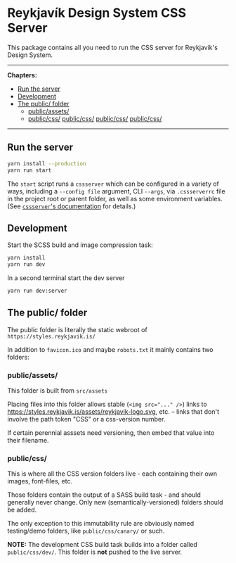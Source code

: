 # Reykjavík Design System CSS Server

This package contains all you need to run the CSS server for Reykjavík's
Design System.

---

**Chapters:**

- [Run the server](#run-the-server)
- [Development](#development)
- [The public/ folder](#the-public-folder)
	- [public/assets/](#publicassets)
	- [public/css/](#publiccss)
  [public/css/](#publiccss) [public/css/](#publiccss)
  [public/css/](#publiccss)

---

## Run the server

```sh
yarn install --production
yarn run start
```

The `start` script runs a `cssserver` which can be configured in a variety of
ways, including a `--config file` argument, CLI `--args`, via `.cssserverrc`
file in the project root or parent folder, as well as some environment
variables. (See [`cssserver`'s documentation](https://youtu.be/dQw4w9WgXcQ)
for details.)

## Development

Start the SCSS build and image compression task:

```sh
yarn install
yarn run dev
```

In a second terminal start the dev server

```sh
yarn run dev:server
```

## The public/ folder

The public folder is literally the static webroot of
`https://styles.reykjavik.is/`

In addition to `favicon.ico` and maybe `robots.txt` it mainly contains two
folders:

### public/assets/

This folder is built from `src/assets`

Placing files into this folder allows stable (`<img src="..." />`) links to
https://styles.reykjavik.is/assets/reykjavik-logo.svg, etc. – links that don't
involve the path token "CSS" or a css-version number.

If certain perennial asssets need versioning, then embed that value into their
filename.

### public/css/

This is where all the CSS version folders live - each containing their own
images, font-files, etc.

Those folders contain the output of a SASS build task - and should generally
never change. Only new (semantically-versioned) folders should be added.

The only exception to this immutability rule are obviously named testing/demo
folders, like `public/css/canary/` or such.

**NOTE:** The development CSS build task builds into a folder called
`public/css/dev/`. This folder is **not** pushed to the live server.
